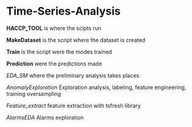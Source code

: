 # Time-Series-Analysis

**HACCP_TOOL** is where the scipts run

**MakeDataset** is the script where the dataset is created

**Train** is the script were the modes trained

**Prediction** were the predictions made

*EDA_SM* where the preliminary analysis takes places

*AnomalyExploration* Exploration analysis, labeling, feature engineering, training oversampling

*Feature_extract* feature extraction with tsfresh library

*AlarmsEDA* Alarms exploration

